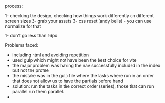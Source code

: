 process:

1- checking the design, checking how things work differently on different screen sizes 
2- grab your assets
3- css reset (andy bells) - you can use normalize for that 
 

1- don't go less than 16px 



Problems faced:

- including html and avoiding repetition 
- used gulp which might not have been the best choice for vite
- the major problem was having the nav successfully included in the index but not the profile
- the mistake was in the gulp file where the tasks where run in an order that does not allow us to have the partials before hand
- solution: run the tasks in the correct order (series), those that can run parallel run them parallel. 
- 